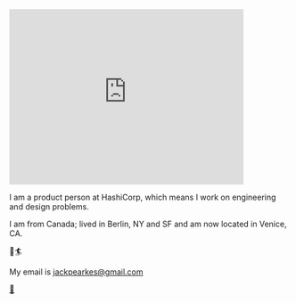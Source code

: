 <div class="center-wrap">
    <div class="center-frame">
        <iframe width="420" height="315" src="https://www.youtube.com/embed/bUwu5CiESbc?rel=0&amp;controls=0&amp;showinfo=0&amp;t=18" frameborder="0" allowfullscreen></iframe>
    </div>
</div>

I am a product person at HashiCorp, which means I work on engineering
and design problems.

I am from Canada; lived in Berlin, NY and SF and am now located in Venice, CA.

🌴🏄

My email is jackpearkes@gmail.com

<a class="no-style" href="https://en.wikipedia.org/wiki/Metaverse">🚀</a>
